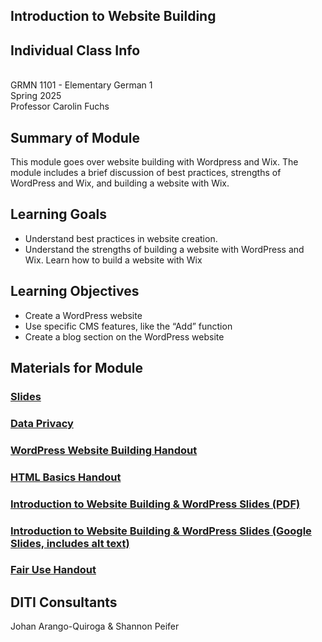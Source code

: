 ## Introduction to Website Building

## Individual Class Info
<br>
GRMN 1101 - Elementary German 1
<br>
Spring 2025<br>
Professor Carolin Fuchs

## Summary of Module
This module goes over website building with Wordpress and Wix. The module includes a brief discussion of best practices, strengths of WordPress and Wix, and building a website with Wix. 

## Learning Goals
- Understand best practices in website creation. 
- Understand the strengths of building a website with WordPress and Wix. Learn how to build a website with Wix

## Learning Objectives
- Create a WordPress website
- Use specific CMS features, like the “Add” function
- Create a blog section on the WordPress website

## Materials for Module
### [Slides](https://github.com/NULabNortheastern/digitalassignmentshowcase/blob/main/website-building/sp25-fuchs-grmn1101-wordpress-wix/SP25-Carolin-Fuchs-WordPress%26Wix.pdf)
### [Data Privacy](https://docs.google.com/document/d/1jeJUWeRzk4P9e7kNMehdyXmBn8Fdssj-AtKBV0xITN8/edit?tab=t.0)
### [WordPress Website Building Handout](https://github.com/NULabNortheastern/digitalassignmentshowcase/blob/main/handouts/website-building/Handout-WordPress.pdf)
### [HTML Basics Handout](https://github.com/NULabNortheastern/digitalassignmentshowcase/blob/main/handouts/website-building/Handout-HTML_Introduction.pdf)
### [Introduction to Website Building & WordPress Slides (PDF)](https://github.com/NULabNortheastern/digitalassignmentshowcase/blob/main/website-building/sp25-kemp-nchcw627-wordpress/Kemp-NCHCW627-WordPress.pdf)
### [Introduction to Website Building & WordPress Slides (Google Slides, includes alt text)](https://docs.google.com/presentation/d/1MeCp2CbOZkAb0utHAybrhBZNU8Lm9OlCnpBdHR2KssI/edit?usp=sharing)
### [Fair Use Handout](https://github.com/NULabNortheastern/digitalassignmentshowcase/blob/main/handouts/general/Copyright-Fair-Use.pdf)

## DITI Consultants
Johan Arango-Quiroga & Shannon Peifer